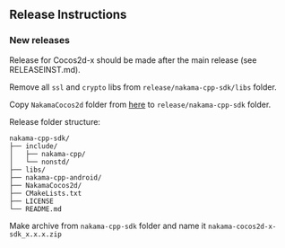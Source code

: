 ## Release Instructions

### New releases

Release for Cocos2d-x should be made after the main release (see RELEASEINST.md).

Remove all `ssl` and `crypto` libs from `release/nakama-cpp-sdk/libs` folder.

Copy `NakamaCocos2d` folder from [here](https://github.com/heroiclabs/nakama-cocos2d-x/tree/master/Classes) to `release/nakama-cpp-sdk` folder.

Release folder structure:
```
nakama-cpp-sdk/
├── include/
│   ├── nakama-cpp/
│   └── nonstd/
├── libs/
├── nakama-cpp-android/
├── NakamaCocos2d/
├── CMakeLists.txt
├── LICENSE
└── README.md
```

Make archive from `nakama-cpp-sdk` folder and name it `nakama-cocos2d-x-sdk_x.x.x.zip`
